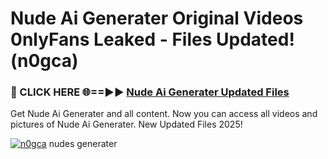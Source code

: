 # Nude Ai Generater Original Videos 0nlyFans Leaked - Files Updated! (n0gca)

<h3>🔴 CLICK HERE 🌐==►► <a href="https://tinyurl.com/52m3yx9h" rel="nofollow">Nude Ai Generater Updated Files</a></h3>

Get Nude Ai Generater and all content. Now you can access all videos and pictures of Nude Ai Generater. New Updated Files 2025!

[![n0gca](https://i.imgur.com/TnHtlc8.gif)](https://tinyurl.com/52m3yx9h)
nudes generater